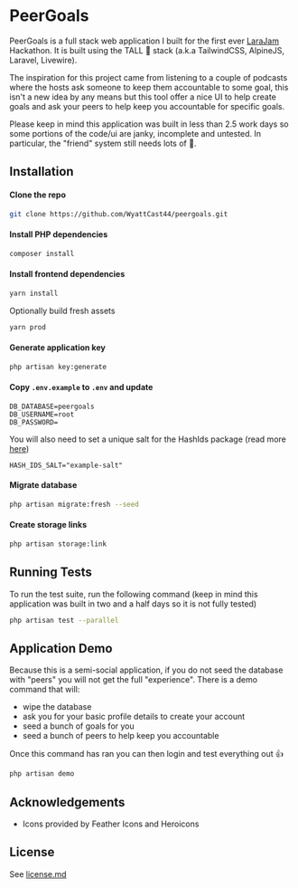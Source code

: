 # PeerGoals

PeerGoals is a full stack web application I built for the first ever [LaraJam](https://larajam.dev/) Hackathon. It is built using the TALL 🦒 stack (a.k.a TailwindCSS, AlpineJS, Laravel, Livewire). 

The inspiration for this project came from listening to a couple of podcasts where the hosts ask someone to keep them accountable to some goal, this isn't a new idea by any means but this tool offer a nice UI to help create goals and ask your peers to help keep you accountable for specific goals.

Please keep in mind this application was built in less than 2.5 work days so some portions of the code/ui are janky, incomplete and untested. In particular, the "friend" system still needs lots of 💖.

## Installation

#### Clone the repo

```bash
git clone https://github.com/WyattCast44/peergoals.git
```

#### Install PHP dependencies

```bash
composer install
```

#### Install frontend dependencies

```bash
yarn install
```

Optionally build fresh assets

```bash
yarn prod
```

#### Generate application key

```bash
php artisan key:generate
```

#### Copy `.env.example` to `.env` and update

```text
DB_DATABASE=peergoals
DB_USERNAME=root
DB_PASSWORD=
```

You will also need to set a unique salt for the HashIds package (read more [here](https://hashids.org/))

```text
HASH_IDS_SALT="example-salt"
```

#### Migrate database

```bash
php artisan migrate:fresh --seed
```

#### Create storage links

```bash
php artisan storage:link
```
    
## Running Tests

To run the test suite, run the following command (keep in mind this application was built in two and a half days so it is not fully tested)

```bash
php artisan test --parallel
```

## Application Demo

Because this is a semi-social application, if you do not seed the database with "peers" you will not get the full "experience". There is a demo command that will:

- wipe the database 
- ask you for your basic profile details to create your account
- seed a bunch of goals for you 
- seed a bunch of peers to help keep you accountable

Once this command has ran you can then login and test everything out 👍

```bash
php artisan demo
```

## Acknowledgements

- Icons provided by Feather Icons and Heroicons

## License

See [license.md](/license.md)